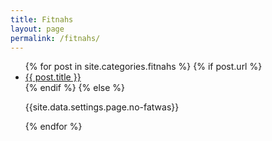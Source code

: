 ```yaml
---
title: Fitnahs
layout: page
permalink: /fitnahs/
---
```


<article class="post">
<ul class="posts">
  {% for post in site.categories.fitnahs %}
    {% if post.url %}
    <li>
    <a href="{{ post.url }}">{{ post.title }}</a>
    </li>
    {% endif %}
    {% else %}
    <p>{{site.data.settings.page.no-fatwas}}</p>
  {% endfor %}
</ul>
</article>
